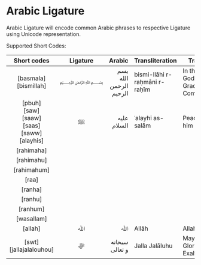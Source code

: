 Arabic Ligature
===============

Arabic Ligature will encode common Arabic phrases to respective Ligature using Unicode representation.

Supported Short Codes:

| Short codes | Ligature | Arabic | Transliteration | Translation |
|:-:|:-:|---:|---|---|
| [basmala]<br />[bismillah] | ﷽ | بسم الله الرحمن الرحيم | bismi-llāhi r-raḥmāni r-raḥīm |  In the name of God, most Gracious, most Compassionate |
| [pbuh]<br />[saw]<br />[saaw]<br />[saas]<br />[saww]<br />[alayhis] | ﷺ‎ | عليه السلام | ʿalayhi as-salām | Peace be upon him |
| [rahimaha] |  |  |  |  |
| [rahimahu] |  |  |  |  |
| [rahimahum] |  |  |  |  |
| [raa] |  |  |  |  |
| [ranha] |  |  |  |  |
| [ranhu] |  |  |  |  |
| [ranhum] |  |  |  |  |
| [wasallam] |  |  |  |  |
| [allah] | ﷲ | ﷲ | Allāh | Allah (God) |
| [swt]<br />[jallajalalouhou] | &#xFDFB; | &#1587;&#1576;&#1581;&#1575;&#1606;&#1607; &#1608; &#1578;&#1593;&#1575;&#1604;&#1609; | Jalla Jalāluhu | May He be Glorified and Exalted |